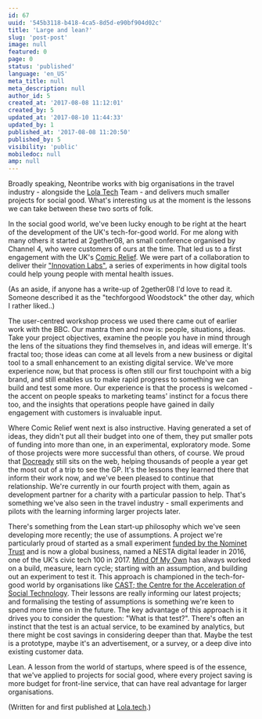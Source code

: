 ```yaml
---
id: 67
uuid: '545b3118-b418-4ca5-8d5d-e90bf904d02c'
title: 'Large and lean?'
slug: 'post-post'
image: null
featured: 0
page: 0
status: 'published'
language: 'en_US'
meta_title: null
meta_description: null
author_id: 5
created_at: '2017-08-08 11:12:01'
created_by: 5
updated_at: '2017-08-10 11:44:33'
updated_by: 1
published_at: '2017-08-08 11:20:50'
published_by: 5
visibility: 'public'
mobiledoc: null
amp: null
---
```


Broadly speaking, Neontribe works with big organisations in the travel industry - alongside the [Lola Tech](https://www.lola.tech/) Team - and delivers much smaller projects for social good. What's interesting us at the moment is the lessons we can take between these two sorts of folk.

In the social good world, we've been lucky enough to be right at the heart of the development of the UK's tech-for-good world. For me along with many others it started at 2gether08, an small conference organised by Channel 4, who were customers of ours at the time. That led us to a first engagement with the UK's [Comic Relief](https://www.comicrelief.com/). We were part of a collaboration to deliver their ["Innovation Labs"](http://www.innovationlabs.org.uk/), a series of experiments in how digital tools could help young people with mental health issues.

(As an aside, if anyone has a write-up of 2gether08 I'd love to read it. Someone described it as the "techforgood Woodstock" the other day, which I rather liked..)

The user-centred workshop process we used there came out of earlier work with the BBC. Our mantra then and now is: people, situations, ideas. Take your project objectives, examine the people you have in mind through the lens of the situations they find themselves in, and ideas will emerge. It's fractal too; those ideas can come at all levels from a new business or digital tool to a small enhancement to an existing digital service. We've more experience now, but that process is often still our first touchpoint with a big brand, and still enables us to make rapid progress to something we can build and test some more. Our experience is that the process is welcomed - the accent on people speaks to marketing teams' instinct for a focus there too, and the insights that operations people have gained in daily engagement with customers is invaluable input.

Where Comic Relief went next is also instructive. Having generated a set of ideas, they didn't put all their budget into one of them, they put smaller pots of funding into more than one, in an experimental, exploratory mode. Some of those projects were more successful than others, of course. We proud that [Docready](http://www.docready.org/#/home) still sits on the web, helping thousands of people a year get the most out of a trip to see the GP. It's the lessons they learned there that inform their work now, and we've been pleased to continue that relationship. We're currently in our fourth project with them, again as development partner for a charity with a particular passion to help. That's something we've also seen in the travel industry - small experiments and pilots with the learning informing larger projects later.

There's something from the Lean start-up philosophy which we've seen developing more recently; the use of assumptions. A project we're particularly proud of started as a small experiment [funded by the Nominet Trust](http://www.nominettrust.org.uk/what-we-support/projects/momo-helping-ease-transition-adult-services) and is now a global business, named a NESTA digital leader in 2016, one of the UK's civic tech 100 in 2017. [Mind Of My Own](http://mindofmyown.org.uk/) has always worked on a build, measure, learn cycle; starting with an assumption, and building out an experiment to test it. This approach is championed in the tech-for-good world by organisations like [CAST; the Centre for the Acceleration of Social Technology](http://www.wearecast.org.uk/). Their lessons are really informing our latest projects; and formalising the testing of assumptions is something we're keen to spend more time on in the future. The key advantage of this approach is it drives you to consider the question: "What is that test?". There's often an instinct that the test is an actual service, to be examined by analytics, but there might be cost savings in considering deeper than that. Maybe the test is a prototype, maybe it's an advertisement, or a survey, or a deep dive into existing customer data.

Lean. A lesson from the world of startups, where speed is of the essence, that we've applied to projects for social good, where every project saving is more budget for front-line service, that can have real advantage for larger organisations.

(Written for and first published at [Lola.tech](https://www.lola.tech/).)

